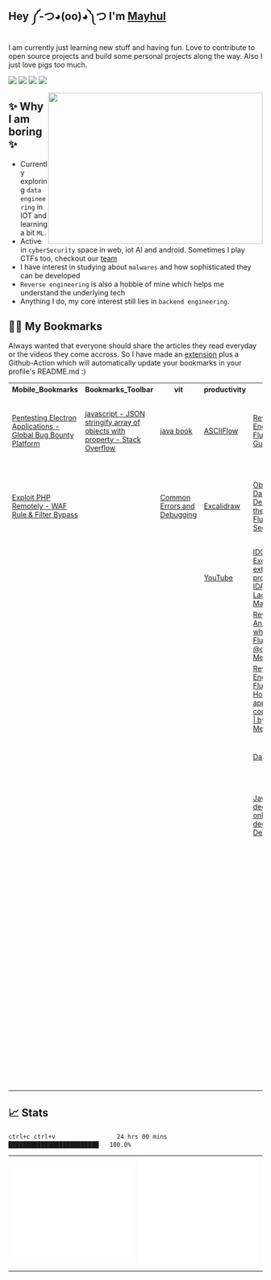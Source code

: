 <h2>Hey ༼-つ◕(oo)◕༽つ I'm <a href="https://buri.prose.sh/">Mayhul</a></h2>

I am currently just learning new stuff and having fun. Love to contribute to open source projects and build some personal projects along the way. Also I just love pigs too much.

<a href="https://buri.prose.sh/"><img src="https://img.shields.io/badge/Medium-12100E?style=for-the-badge&logo=medium&logoColor=white"></a> <a href="https://www.instagram.com/_mayhul_/"><img src="https://img.shields.io/badge/Instagram-E4405F?style=for-the-badge&logo=instagram&logoColor=white"></a> <a href="https://twitter.com/mayhulnotmehul"><img src="https://img.shields.io/badge/Twitter-1DA1F2?style=for-the-badge&logo=twitter&logoColor=white"></a> <a href="https://www.linkedin.com/in/mayhul-jindal-774734217/"><img src="https://img.shields.io/badge/LinkedIn-0077B5?style=for-the-badge&logo=linkedin&logoColor=white"></a>

<img align="right" height="300" width="425" alt="" src="https://user-images.githubusercontent.com/95216160/198546446-7fd44a46-bd79-47f3-9ba1-c4bc8bd718bd.gif" />

## ✨ Why I am boring ✨

- Currently exploring `data engineering` in IOT and learning a bit `ML`. 
- Active in `cyberSecurity` space in web, iot AI and android. Sometimes I play CTFs too, checkout our [team](https://ctftime.org/team/165779)
- I have interest in studying about `malwares` and how sophisticated they can be developed
- `Reverse engineering` is also a hobbie of mine which helps me understand the underlying tech
- Anything I do, my core interest still lies in `backend engineering`.

## 👨‍💻 My Bookmarks 
Always wanted that everyone should share the articles they read everyday or the videos they come accross. So I have made an [extension](https://github.com/Mayhul-Jindal/Bookit) plus a Github-Action which will automatically update your bookmarks in your profile's README.md :)

<table>
<tr><th>Mobile_Bookmarks</th><th>Bookmarks_Toolbar</th><th>vit</th><th>productivity</th><th>rev</th><th>random</th><th>project_related</th><th>AI</th><th>open_source</th><th>devops</th><th>CTF</th><th>golang</th></tr>
<tr><td><a href="https://blog.yeswehack.com/yeswerhackers/exploitation/pentesting-electron-applications/">Pentesting Electron Applications - Global Bug Bounty Platform</a></td><td><a href="https://stackoverflow.com/questions/64309705/json-stringify-array-of-objects-with-property">javascript - JSON stringify array of objects with property - Stack Overflow</a></td><td><a href="file:///home/buri/Downloads/Y.Daniel.Liang.-.Introduction.to.Java.Programming.Comprehensive.Version.10th.Edition.-.2014.pdf">java book</a></td><td><a href="https://asciiflow.com/#/">ASCIIFlow</a></td><td><a href="https://www.guardsquare.com/blog/current-state-and-future-of-reversing-flutter-apps">Reverse Engineering Flutter Apps | Guardsquare</a></td><td><a href="https://ertdfgcvb.xyz/?ref=onepagelove">ertdfgcvb</a></td><td><a href="https://medium.com/swlh/how-to-create-a-self-updating-readme-md-for-your-github-profile-f8b05744ca91">How to Create a Self-Updating README.md for Your GitHub Profile | by Thomas Guibert | The Startup | Medium</a></td><td><a href="https://machinelearningmastery.com/start-here/">Start Here with Machine Learning</a></td><td><a href="https://github.com/firstcontributions/first-contributions">firstcontributions/first-contributions: 🚀✨ Help beginners to contribute to open source projects</a></td><td><a href="https://yash-kukreja-98.medium.com/day-21-cs-fundamentals-december-deep-dive-into-hypervisors-ee49d82ad446">Day 21 — CS Fundamentals December — Deep dive into Hypervisors | by Yashvardhan Kukreja | Medium</a></td><td><a href="https://www.hackingarticles.in/">Hacking Articles - Raj Chandel's Blog</a></td><td><a href="https://www.howtogeek.com/devops/what-is-garbage-collection-and-how-does-it-affect-your-programs-performance/">What Is Garbage Collection, and How Does It Affect Your Program’s Performance?</a></td></tr><tr><td><a href="https://www.secjuice.com/php-rce-bypass-filters-sanitization-waf/">Exploit PHP Remotely - WAF Rule & Filter Bypass</a></td><td></td><td><a href="https://media.pearsoncmg.com/ph/esm/ecs_liang_ijp_11/cw/content/debug.php">Common Errors and Debugging</a></td><td><a href="https://excalidraw.com/">Excalidraw</a></td><td><a href="https://www.guardsquare.com/blog/obstacles-in-dart-decompilation-and-the-impact-on-flutter-app-security">Obstacles in Dart Decompilation & the Impact on Flutter™ App Sec</a></td><td><a href="https://jsfiddle.net/Ldkdjs80/4/">JSFiddle</a></td><td><a href="https://medium.com/data-science-indo/self-updating-your-readme-md-2021-guide-d7e03c1b2411">Self-Updating Your README.md (2021 Guide) | by Russell Saerang | Data Science Indonesia | Medium</a></td><td></td><td><a href="https://github.com/EddieHubCommunity/hacktoberfest-practice">EddieHubCommunity/hacktoberfest-practice: Repo for you to raise a Pull Request for practice</a></td><td><a href="https://workat.tech/system-design/article/best-engineering-blogs-articles-videos-system-design-tvwa05b8bzzr">System Design articles</a></td><td><a href="https://anilcelik.medium.com/en-defcon-27-advanced-wireless-exploitation-workshop-ctf-write-up-f787b0899256">[EN] DEFCON 27 Advanced Wireless Exploitation Workshop — CTF Write-Up | by Anıl Çelik | Medium</a></td><td><a href="https://medium.com/@teddyking/linux-namespaces-850489d3ccf">Linux Namespaces. Part 1 of the “Namespaces in Go”… | by Ed King | Medium</a></td></tr><tr><td></td><td></td><td></td><td><a href="https://www.youtube.com/">YouTube</a></td><td><a href="https://www.baco.sk/posts/idc-python/">IDC Python - Executing external programs from IDA :: MWLab — Ladislav's Malware Lab</a></td><td><a href="https://roadmap.sh/">Developer Roadmaps</a></td><td><a href="https://github.com/janl/mustache.js/">janl/mustache.js: Minimal templating with {{mustaches}} in JavaScript</a></td><td></td><td><a href="https://www.youtube.com/results?search_query=live+contributing+t+open+source">(1) live contributing t open source - YouTube</a></td><td><a href="https://blog.logrocket.com/how-to-run-a-node-js-server-with-nginx/">Simple nginx + nodejs setup</a></td><td><a href="https://sites.google.com/site/csatamusa/cyber-competitions/ncl/extract-images-from-pcap-file-using-wireshark">Extract Images from PCAP file using Wireshark - CSA</a></td><td><a href="https://medium.com/@martinomburajr">Martin Ombura Jr. – Medium</a></td></tr><tr><td></td><td></td><td></td><td></td><td><a href="https://cryptax.medium.com/reversing-an-android-sample-which-uses-flutter-23c3ff04b847">Reversing an Android sample which uses Flutter | by @cryptax | Medium</a></td><td><a href="https://gochronicles.com/benchmark-restful-apis/">Bench-marking RESTful APIs</a></td><td></td><td></td><td><a href="https://hacktoberfest.com/participation/#beginner-resources">Participation | Hacktoberfest 2022</a></td><td><a href="https://nodejs.org/en/docs/guides/nodejs-docker-webapp/">Dockerizing_Node.js</a></td><td><a href="https://mem2019.github.io/">2019's blog</a></td><td><a href="https://dev.to/jinxankit/go-project-structure-and-guidelines-4ccm">Go - Project Structure and Guidelines - DEV Community 👩‍💻👨‍💻</a></td></tr><tr><td></td><td></td><td></td><td></td><td><a href="https://medium.com/@rondalal54/reverse-engineering-flutter-apps-5d620bb105c0">Reverse Engineering Flutter Apps. How the Flutter apps are compiled, and… | by Ron Dalal | Medium</a></td><td><a href="https://www.sejda.com/pdf-editor">Easy to use Online PDF editor</a></td><td></td><td></td><td><a href="https://dev.to/chrissiemhrk/git-commit-message-5e21">How to write a good commit message - DEV Community 👩‍💻👨‍💻</a></td><td><a href="https://www.digitalocean.com/community/tutorials/how-to-install-nginx-on-ubuntu-20-04">How To Install Nginx on Ubuntu 20.04 | DigitalOcean</a></td><td><a href="http://dbp-consulting.com/tutorials/debugging/linuxProgramStartup.html">Linux x86 Program Start Up</a></td><td></td></tr><tr><td></td><td></td><td></td><td></td><td><a href="https://mrale.ph/dartvm/">Dart VM</a></td><td><a href="https://blog.ankursundara.com/pwning-php/">Pwning PHP CTF Challenges</a></td><td></td><td></td><td></td><td><a href="https://samanbaboli.medium.com/how-to-load-balancing-nodejs-apps-using-nginx-a3b4ceb7c782">How to load Balancing Node.js apps using NGINX? | by Saman Baboli | Medium</a></td><td><a href="https://book.hacktricks.xyz/network-services-pentesting/6379-pentesting-redis">6379 - Pentesting Redis - HackTricks</a></td><td></td></tr><tr><td></td><td></td><td></td><td></td><td><a href="https://www.decompiler.com/">Java decompiler online / APK decompiler - Decompiler.com</a></td><td><a href="https://medium.com/hackernoon/understanding-ipfs-in-depth-1-5-a-beginner-to-advanced-guide-e937675a8c8a">Understanding IPFS in Depth(1/6): A Beginner to Advanced Guide | by vasa | HackerNoon.com | Medium</a></td><td></td><td></td><td></td><td><a href="https://thesecmaster.com/set-up-a-testing-site-in-nginx/">Step By Step Procedure To Set Up A Testing Site In Nginx - The Sec Master</a></td><td><a href="https://systemweakness.com/hacking-a-redis-database-tryhackme-60f37b694338">Hacking a Redis database — TryHackMe | by Martin Martinez | System Weakness</a></td><td></td></tr><tr><td></td><td></td><td></td><td></td><td></td><td><a href="https://prose.sh/">prose.sh -- a blog platform for hackers</a></td><td></td><td></td><td></td><td><a href="https://www.cloudflare.com/learning/dns/what-is-dns/">What is DNS? | How DNS works | Cloudflare</a></td><td><a href="https://devconnected.com/advanced-bash-scripting-guide/">Advanced Bash Scripting Guide – devconnected</a></td><td></td></tr><tr><td></td><td></td><td></td><td></td><td></td><td></td><td></td><td></td><td></td><td><a href="https://blog.logrocket.com/how-to-build-web-app-with-multiple-subdomains-nginx/">How to build a web app with multiple subdomains using Nginx - LogRocket Blog</a></td><td><a href="https://www.intezer.com/blog/malware-analysis/malware-reverse-engineering-beginners/">Malware Reverse Engineering 1</a></td><td></td></tr><tr><td></td><td></td><td></td><td></td><td></td><td></td><td></td><td></td><td></td><td><a href="https://www.educative.io/courses/grokking-computer-networking">Grokking Computer Networking for Software Engineers - Learn Interactively</a></td><td><a href="https://app.intigriti.com/researcher/programs/intigriti/challenge0922/detail">Intigriti - Bug Bounty & Agile Pentesting Platform</a></td><td></td></tr><tr><td></td><td></td><td></td><td></td><td></td><td></td><td></td><td></td><td></td><td><a href="https://dockerlabs.collabnix.com/docker/cheatsheet/">The Ultimate Docker Cheat Sheet | dockerlabs</a></td><td><a href="https://book.hacktricks.xyz/pentesting-web/dangling-markup-html-scriptless-injection">Dangling Markup - HTML scriptless injection - HackTricks</a></td><td></td></tr><tr><td></td><td></td><td></td><td></td><td></td><td></td><td></td><td></td><td></td><td><a href="https://developers.google.com/protocol-buffers/docs/overview">Protocol Buffers </a></td><td></td><td></td></tr><tr><td></td><td></td><td></td><td></td><td></td><td></td><td></td><td></td><td></td><td><a href="https://www.youtube.com/results?search_query=horizontal+scale+backend+using+kubernetes+an+nginx">horizontal scale backend using kubernetes an nginx - YouTube</a></td><td></td><td></td></tr>
</table>

## 📈 Stats
```
ctrl+c ctrl+v                 24 hrs 00 mins      █████████████████████████   100.0%
```
<table>
  <tr>
    <td><img align="" width="" alt="🦑" src="/bottom.svg"></td>
    <td><img align="" width="" alt="🦑" src="/lang.svg"></td>
  </tr>
</table>
